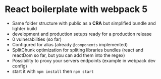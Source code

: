 # React boilerplate with webpack 5

- Same folder structure with public as a **CRA** but simplified bundle and lighter build
- development and production setups ready for a production release
- 0 vulnerabilities (so far)
- Configured for alias (already `@components` implemented)
- SplitChunk optimization for spliting libraries bundles (react and reactDom so far, but you can add them into the regex)
- Possibility to proxy your servers endpoints (example in webpack dev config)
- start it with `npm install` then `npm start`
